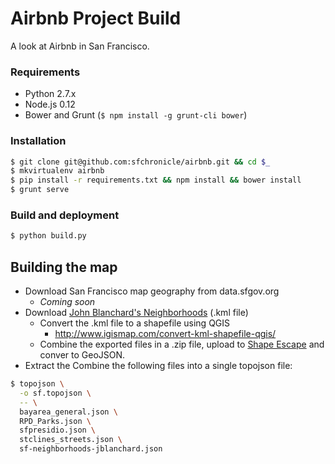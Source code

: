 # Airbnb Project Build
A look at Airbnb in San Francisco.

### Requirements
- Python 2.7.x
- Node.js 0.12
- Bower and Grunt (`$ npm install -g grunt-cli bower`)

### Installation
```bash
$ git clone git@github.com:sfchronicle/airbnb.git && cd $_
$ mkvirtualenv airbnb
$ pip install -r requirements.txt && npm install && bower install
$ grunt serve
```

### Build and deployment
```bash
$ python build.py
```

## Building the map
- Download San Francisco map geography from data.sfgov.org
  - *Coming soon*
- Download [John Blanchard's Neighborhoods](https://s3-us-west-1.amazonaws.com/sfchronicle/SF+neighborhoods+for+Air+BnB+2015.kml) (.kml file)
  - Convert the .kml file to a shapefile using QGIS
    - http://www.igismap.com/convert-kml-shapefile-qgis/
  - Combine the exported files in a .zip file, upload to [Shape Escape](http://shpescape.com/) and conver to GeoJSON.
- Extract the Combine the following files into a single topojson file:

```bash
$ topojson \
  -o sf.topojson \
  -- \
  bayarea_general.json \
  RPD_Parks.json \
  sfpresidio.json \
  stclines_streets.json \
  sf-neighborhoods-jblanchard.json
```
